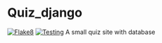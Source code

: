 # Quiz_django
[![Flake8](https://github.com/dendalf/Quiz_django/actions/workflows/flake8.yml/badge.svg)](https://github.com/dendalf/Quiz_django/actions/workflows/flake8.yml)
[![Testing](https://github.com/dendalf/Quiz_django/actions/workflows/test.yml/badge.svg)](https://github.com/dendalf/Quiz_django/actions/workflows/test.yml)
A small quiz site with database
